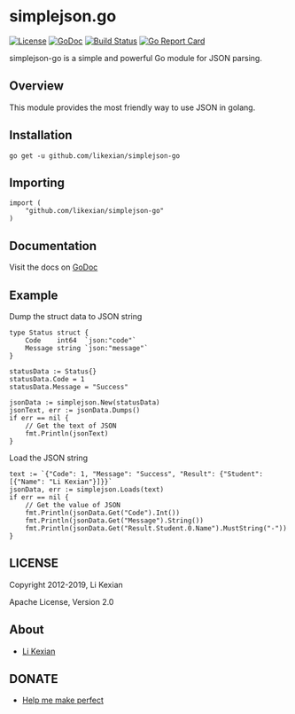 # simplejson.go

[![License](https://img.shields.io/badge/license-Apache%202.0-blue.svg)](LICENSE)
[![GoDoc](https://godoc.org/github.com/likexian/simplejson-go?status.svg)](https://godoc.org/github.com/likexian/simplejson-go)
[![Build Status](https://travis-ci.org/likexian/simplejson-go.svg?branch=master)](https://travis-ci.org/likexian/simplejson-go)
[![Go Report Card](https://goreportcard.com/badge/github.com/likexian/simplejson-go)](https://goreportcard.com/report/github.com/likexian/simplejson-go)

simplejson-go is a simple and powerful Go module for JSON parsing.

## Overview

This module provides the most friendly way to use JSON in golang.

## Installation

    go get -u github.com/likexian/simplejson-go

## Importing

    import (
        "github.com/likexian/simplejson-go"
    )

## Documentation

Visit the docs on [GoDoc](https://godoc.org/github.com/likexian/simplejson-go)

## Example

Dump the struct data to JSON string

    type Status struct {
        Code    int64  `json:"code"`
        Message string `json:"message"`
    }

    statusData := Status{}
    statusData.Code = 1
    statusData.Message = "Success"

    jsonData := simplejson.New(statusData)
    jsonText, err := jsonData.Dumps()
    if err == nil {
        // Get the text of JSON
        fmt.Println(jsonText)
    }

Load the JSON string

    text := `{"Code": 1, "Message": "Success", "Result": {"Student": [{"Name": "Li Kexian"}]}}`
    jsonData, err := simplejson.Loads(text)
    if err == nil {
        // Get the value of JSON
        fmt.Println(jsonData.Get("Code").Int())
        fmt.Println(jsonData.Get("Message").String())
        fmt.Println(jsonData.Get("Result.Student.0.Name").MustString("-"))
    }

## LICENSE

Copyright 2012-2019, Li Kexian

Apache License, Version 2.0

## About

- [Li Kexian](https://www.likexian.com/)

## DONATE

- [Help me make perfect](https://www.likexian.com/donate/)
